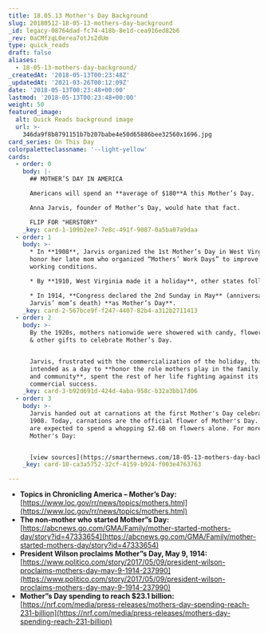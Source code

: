 ```yaml
---
title: 18.05.13 Mother's Day Background
slug: 20180512-18-05-13-mothers-day-background
_id: legacy-08764dad-fc74-418b-8e1d-cea916ed82b6
_rev: 0aCMfzqL0erea7otJs2dUm
type: quick_reads
draft: false
aliases:
  - 18-05-13-mothers-day-background/
_createdAt: '2018-05-13T00:23:48Z'
_updatedAt: '2021-03-26T00:12:09Z'
date: '2018-05-13T00:23:48+00:00'
lastmod: '2018-05-13T00:23:48+00:00'
weight: 50
featured_image:
  alt: Quick Reads background image
  url: >-
    346da9f8b8791151b7b207babe4e50d65886bee32560x1696.jpg
card_series: On This Day
colorpaletteclassname: '--light-yellow'
cards:
  - order: 0
    body: |-
      ## MOTHER’S DAY IN AMERICA

      Americans will spend an **average of $180**A this Mother’s Day.

      Anna Jarvis, founder of Mother’s Day, would hate that fact.

      FLIP FOR "HERSTORY"
    _key: card-1-109b2ee7-7e8c-491f-9087-0a5ba07a9daa
  - order: 1
    body: >-
      * In **1908**, Jarvis organized the 1st Mother’s Day in West Virginia to
      honor her late mom who organized “Mothers’ Work Days” to improve women’s
      working conditions.

      * By **1910, West Virginia made it a holiday**, other states followed.

      * In 1914, **Congress declared the 2nd Sunday in May** (anniversary of
      Jarvis’ mom’s death) **as Mother’s Day**.
    _key: card-2-567bce9f-f247-4407-82b4-a312b2711413
  - order: 2
    body: >-
      By the 1920s, mothers nationwide were showered with candy, flowers, cards,
      & other gifts to celebrate Mother’s Day.


      Jarvis, frustrated with the commercialization of the holiday, that she
      intended as a day to **honor the role mothers play in the family, church,
      and community**, spent the rest of her life fighting against its
      commercial success.
    _key: card-3-b92d691d-424d-4aba-958c-b32a3bb17d06
  - order: 3
    body: >-
      Jarvis handed out at carnations at the first Mother's Day celebration in
      1908. Today, carnations are the official flower of Mother's Day. Americans
      are expected to spend a whopping $2.6B on flowers alone. For more on
      Mother's Day:


      [view sources](https://smarthernews.com/18-05-13-mothers-day-background/)
    _key: card-10-ca3a5752-32cf-4159-b924-f003e4763763

---
```

* **Topics in Chronicling America – Mother’s Day:** [https://www.loc.gov/rr/news/topics/mothers.html](https://www.loc.gov/rr/news/topics/mothers.html)
* **The non-mother who started Mother”s Day:** [https://abcnews.go.com/GMA/Family/mother-started-mothers-day/story?id=47333654](https://abcnews.go.com/GMA/Family/mother-started-mothers-day/story?id=47333654)
* **President Wilson proclaims Mother”s Day, May 9, 1914:** [https://www.politico.com/story/2017/05/09/president-wilson-proclaims-mothers-day-may-9-1914-237990](https://www.politico.com/story/2017/05/09/president-wilson-proclaims-mothers-day-may-9-1914-237990)
* **Mother”s Day spending to reach $23.1 billion:** [https://nrf.com/media/press-releases/mothers-day-spending-reach-231-billion](https://nrf.com/media/press-releases/mothers-day-spending-reach-231-billion)